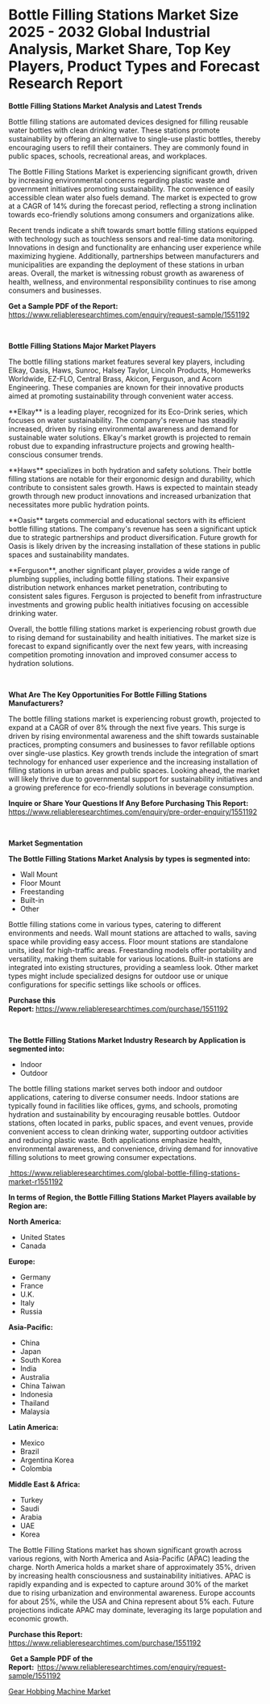 <p><h1>Bottle Filling Stations Market Size 2025 - 2032 Global Industrial Analysis, Market Share, Top Key Players, Product Types and Forecast Research Report</h1></p><p><strong>Bottle Filling Stations Market Analysis and Latest Trends</strong></p>
<p><p>Bottle filling stations are automated devices designed for filling reusable water bottles with clean drinking water. These stations promote sustainability by offering an alternative to single-use plastic bottles, thereby encouraging users to refill their containers. They are commonly found in public spaces, schools, recreational areas, and workplaces.</p><p>The Bottle Filling Stations Market is experiencing significant growth, driven by increasing environmental concerns regarding plastic waste and government initiatives promoting sustainability. The convenience of easily accessible clean water also fuels demand. The market is expected to grow at a CAGR of 14% during the forecast period, reflecting a strong inclination towards eco-friendly solutions among consumers and organizations alike.</p><p>Recent trends indicate a shift towards smart bottle filling stations equipped with technology such as touchless sensors and real-time data monitoring. Innovations in design and functionality are enhancing user experience while maximizing hygiene. Additionally, partnerships between manufacturers and municipalities are expanding the deployment of these stations in urban areas. Overall, the market is witnessing robust growth as awareness of health, wellness, and environmental responsibility continues to rise among consumers and businesses.</p></p>
<p><strong>Get a Sample PDF of the Report:&nbsp;</strong> <a href="https://www.reliableresearchtimes.com/enquiry/request-sample/1551192?utm_campaign=2456&utm_medium=2&utm_source=Github&utm_content=ia&utm_term=16022025&utm_id=bottle-filling-stations">https://www.reliableresearchtimes.com/enquiry/request-sample/1551192</a></p>
<p>&nbsp;</p>
<p><strong>Bottle Filling Stations Major Market Players</strong></p>
<p><p>The bottle filling stations market features several key players, including Elkay, Oasis, Haws, Sunroc, Halsey Taylor, Lincoln Products, Homewerks Worldwide, EZ-FLO, Central Brass, Akicon, Ferguson, and Acorn Engineering. These companies are known for their innovative products aimed at promoting sustainability through convenient water access.</p><p>**Elkay** is a leading player, recognized for its Eco-Drink series, which focuses on water sustainability. The company's revenue has steadily increased, driven by rising environmental awareness and demand for sustainable water solutions. Elkay's market growth is projected to remain robust due to expanding infrastructure projects and growing health-conscious consumer trends.</p><p>**Haws** specializes in both hydration and safety solutions. Their bottle filling stations are notable for their ergonomic design and durability, which contribute to consistent sales growth. Haws is expected to maintain steady growth through new product innovations and increased urbanization that necessitates more public hydration points.</p><p>**Oasis** targets commercial and educational sectors with its efficient bottle filling stations. The company's revenue has seen a significant uptick due to strategic partnerships and product diversification. Future growth for Oasis is likely driven by the increasing installation of these stations in public spaces and sustainability mandates.</p><p>**Ferguson**, another significant player, provides a wide range of plumbing supplies, including bottle filling stations. Their expansive distribution network enhances market penetration, contributing to consistent sales figures. Ferguson is projected to benefit from infrastructure investments and growing public health initiatives focusing on accessible drinking water.</p><p>Overall, the bottle filling stations market is experiencing robust growth due to rising demand for sustainability and health initiatives. The market size is forecast to expand significantly over the next few years, with increasing competition promoting innovation and improved consumer access to hydration solutions.</p></p>
<p>&nbsp;</p>
<p><strong>What Are The Key Opportunities For Bottle Filling Stations Manufacturers?</strong></p>
<p><p>The bottle filling stations market is experiencing robust growth, projected to expand at a CAGR of over 8% through the next five years. This surge is driven by rising environmental awareness and the shift towards sustainable practices, prompting consumers and businesses to favor refillable options over single-use plastics. Key growth trends include the integration of smart technology for enhanced user experience and the increasing installation of filling stations in urban areas and public spaces. Looking ahead, the market will likely thrive due to governmental support for sustainability initiatives and a growing preference for eco-friendly solutions in beverage consumption.</p></p>
<p><strong>Inquire or Share Your Questions If Any Before Purchasing This Report:</strong> <a href="https://www.reliableresearchtimes.com/enquiry/pre-order-enquiry/1551192?utm_campaign=2456&utm_medium=2&utm_source=Github&utm_content=ia&utm_term=16022025&utm_id=bottle-filling-stations">https://www.reliableresearchtimes.com/enquiry/pre-order-enquiry/1551192</a></p>
<p>&nbsp;</p>
<p><strong>Market Segmentation</strong></p>
<p><strong>The Bottle Filling Stations Market Analysis by types is segmented into:</strong></p>
<p><ul><li>Wall Mount</li><li>Floor Mount</li><li>Freestanding</li><li>Built-in</li><li>Other</li></ul></p>
<p><p>Bottle filling stations come in various types, catering to different environments and needs. Wall mount stations are attached to walls, saving space while providing easy access. Floor mount stations are standalone units, ideal for high-traffic areas. Freestanding models offer portability and versatility, making them suitable for various locations. Built-in stations are integrated into existing structures, providing a seamless look. Other market types might include specialized designs for outdoor use or unique configurations for specific settings like schools or offices.</p></p>
<p><strong>Purchase this Report:&nbsp;</strong><a href="https://www.reliableresearchtimes.com/purchase/1551192?utm_campaign=2456&utm_medium=2&utm_source=Github&utm_content=ia&utm_term=16022025&utm_id=bottle-filling-stations">https://www.reliableresearchtimes.com/purchase/1551192</a></p>
<p>&nbsp;</p>
<p><strong>The Bottle Filling Stations Market Industry Research by Application is segmented into:</strong></p>
<p><ul><li>Indoor</li><li>Outdoor</li></ul></p>
<p><p>The bottle filling stations market serves both indoor and outdoor applications, catering to diverse consumer needs. Indoor stations are typically found in facilities like offices, gyms, and schools, promoting hydration and sustainability by encouraging reusable bottles. Outdoor stations, often located in parks, public spaces, and event venues, provide convenient access to clean drinking water, supporting outdoor activities and reducing plastic waste. Both applications emphasize health, environmental awareness, and convenience, driving demand for innovative filling solutions to meet growing consumer expectations.</p></p>
<p><a href="https://www.reliableresearchtimes.com/global-bottle-filling-stations-market-r1551192?utm_campaign=2456&utm_medium=2&utm_source=Github&utm_content=ia&utm_term=16022025&utm_id=bottle-filling-stations">&nbsp;https://www.reliableresearchtimes.com/global-bottle-filling-stations-market-r1551192</a></p>
<p><strong>In terms of Region, the Bottle Filling Stations Market Players available by Region are:</strong></p>
<p>
    <p> <strong> North America: </strong>
        <ul>
            <li>United States</li>
            <li>Canada</li>
        </ul>
        </p> 
    <p> <strong> Europe: </strong>
        <ul>
            <li>Germany</li>
            <li>France</li>
            <li>U.K.</li>
            <li>Italy</li>
            <li>Russia</li>
        </ul>
        </p> 
    <p> <strong> Asia-Pacific: </strong>
        <ul>
            <li>China</li>
            <li>Japan</li>
            <li>South Korea</li>
            <li>India</li>
            <li>Australia</li>
            <li>China Taiwan</li>
            <li>Indonesia</li>
            <li>Thailand</li>
            <li>Malaysia</li>
        </ul>
        </p> 
    <p> <strong> Latin America: </strong>
        <ul>
            <li>Mexico</li>
            <li>Brazil</li>
            <li>Argentina Korea</li>
            <li>Colombia</li>
        </ul>
        </p> 
    <p> <strong> Middle East & Africa: </strong>
        <ul>
            <li>Turkey</li>
            <li>Saudi</li>
            <li>Arabia</li>
            <li>UAE</li>
            <li>Korea</li>
        </ul>
    </p>
    </p>
<p><p>The Bottle Filling Stations market has shown significant growth across various regions, with North America and Asia-Pacific (APAC) leading the charge. North America holds a market share of approximately 35%, driven by increasing health consciousness and sustainability initiatives. APAC is rapidly expanding and is expected to capture around 30% of the market due to rising urbanization and environmental awareness. Europe accounts for about 25%, while the USA and China represent about 5% each. Future projections indicate APAC may dominate, leveraging its large population and economic growth.</p></p>
<p><strong>Purchase this Report: </strong><a href="https://www.reliableresearchtimes.com/purchase/1551192?utm_campaign=2456&utm_medium=2&utm_source=Github&utm_content=ia&utm_term=16022025&utm_id=bottle-filling-stations">https://www.reliableresearchtimes.com/purchase/1551192</a></p>
<p>&nbsp;<strong>Get a Sample PDF of the Report:&nbsp;&nbsp;</strong><a href="https://www.reliableresearchtimes.com/enquiry/request-sample/1551192?utm_campaign=2456&utm_medium=2&utm_source=Github&utm_content=ia&utm_term=16022025&utm_id=bottle-filling-stations">https://www.reliableresearchtimes.com/enquiry/request-sample/1551192</a></p>
<p><strong></strong></p>
<p><p><a href="https://github.com/lizamflotow/Market-Research-Report-List-1/blob/main/gear-hobbing-machine-market.md?utm_campaign=2456&utm_medium=2&utm_source=Github&utm_content=ia&utm_term=16022025&utm_id=bottle-filling-stations">Gear Hobbing Machine Market</a></p></p>